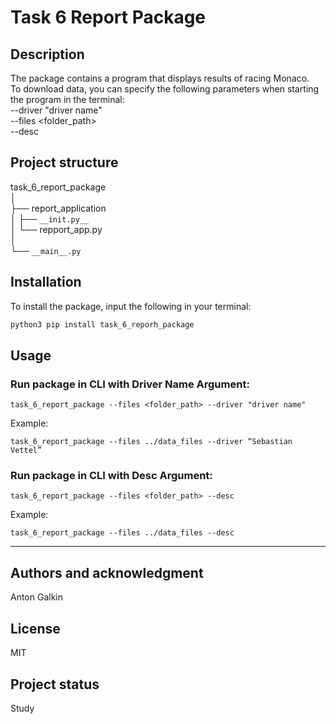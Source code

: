 # Task 6 Report Package



## Description

The package contains a program that displays results of racing Monaco.<br/>
To download data, you can specify the following parameters
when starting the program in the terminal: <br/>
  --driver "driver name"  
  --files <folder_path>  
  --desc

## Project structure

task_6_report_package  
│  
├── report_application  
│ ├── `__init.py__`  
│ └── repport_app.py  
│  
└── `__main__.py`  

## Installation

To install the package, input the following in your terminal:
```bash
python3 pip install task_6_reporh_package
```


## Usage

### Run package in CLI with Driver Name Argument:
```
task_6_report_package --files <folder_path> --driver "driver name"
```
Example:
```
task_6_report_package --files ../data_files --driver “Sebastian Vettel”
```


### Run package in CLI with Desc Argument:
```
task_6_report_package --files <folder_path> --desc
```
Example:
```
task_6_report_package --files ../data_files --desc
```


***

## Authors and acknowledgment
Anton Galkin

## License
MIT

## Project status
Study
